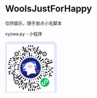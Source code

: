 # WoolsJustForHappy

仅供娱乐，随手放点小毛脚本

xyzwa.py - 小程序

![](https://github.com/tttccz/WoolsJustForHappy/blob/main/backup/%E5%BE%AE%E4%BF%A1%E5%9B%BE%E7%89%87_20230618122155.png)
